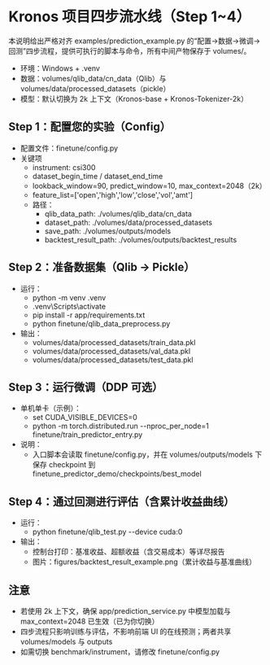 # Kronos 项目四步流水线（Step 1~4）

本说明给出严格对齐 examples/prediction_example.py 的“配置→数据→微调→回测”四步流程，提供可执行的脚本与命令，所有中间产物保存于 volumes/。

- 环境：Windows + .venv
- 数据：volumes/qlib_data/cn_data（Qlib）与 volumes/data/processed_datasets（pickle）
- 模型：默认切换为 2k 上下文（Kronos-base + Kronos-Tokenizer-2k）

## Step 1：配置您的实验（Config）
- 配置文件：finetune/config.py
- 关键项
  - instrument: csi300
  - dataset_begin_time / dataset_end_time
  - lookback_window=90, predict_window=10, max_context=2048（2k）
  - feature_list=['open','high','low','close','vol','amt']
  - 路径：
    - qlib_data_path: ./volumes/qlib_data/cn_data
    - dataset_path: ./volumes/data/processed_datasets
    - save_path: ./volumes/outputs/models
    - backtest_result_path: ./volumes/outputs/backtest_results

## Step 2：准备数据集（Qlib → Pickle）
- 运行：
  - python -m venv .venv
  - .venv\Scripts\activate
  - pip install -r app/requirements.txt
  - python finetune/qlib_data_preprocess.py
- 输出：
  - volumes/data/processed_datasets/train_data.pkl
  - volumes/data/processed_datasets/val_data.pkl
  - volumes/data/processed_datasets/test_data.pkl

## Step 3：运行微调（DDP 可选）
- 单机单卡（示例）：
  - set CUDA_VISIBLE_DEVICES=0
  - python -m torch.distributed.run --nproc_per_node=1 finetune/train_predictor_entry.py
- 说明：
  - 入口脚本会读取 finetune/config.py，并在 volumes/outputs/models 下保存 checkpoint 到 finetune_predictor_demo/checkpoints/best_model

## Step 4：通过回测进行评估（含累计收益曲线）
- 运行：
  - python finetune/qlib_test.py --device cuda:0
- 输出：
  - 控制台打印：基准收益、超额收益（含交易成本）等详尽报告
  - 图片：figures/backtest_result_example.png（累计收益与基准曲线）

## 注意
- 若使用 2k 上下文，确保 app/prediction_service.py 中模型加载与 max_context=2048 已生效（已为你切换）
- 四步流程只影响训练与评估，不影响前端 UI 的在线预测；两者共享 volumes/models 与 outputs
- 如需切换 benchmark/instrument，请修改 finetune/config.py

